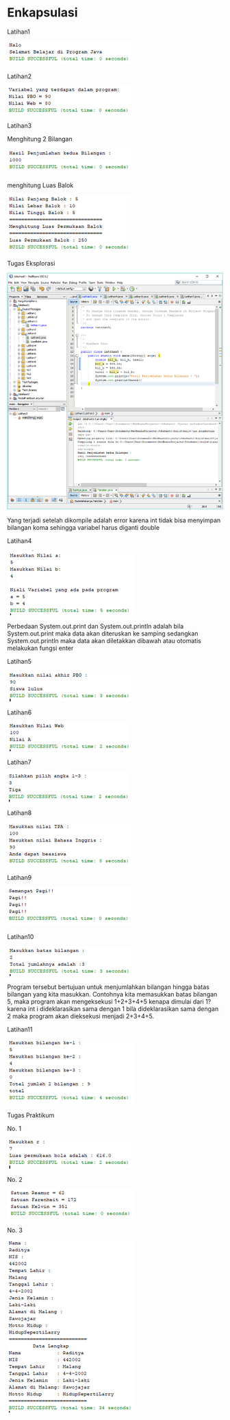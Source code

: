 # Enkapsulasi

Latihan1

![alt text](https://github.com/Raditya44/Jobsheet1/blob/master/1.PNG)

Latihan2

![alt text](https://github.com/Raditya44/Jobsheet1/blob/master/2.PNG)

Latihan3

Menghitung 2 Bilangan

![alt text](https://github.com/Raditya44/Jobsheet1/blob/master/3.1.PNG)

menghitung Luas Balok

![alt text](https://github.com/Raditya44/Jobsheet1/blob/master/3.2.PNG)

Tugas Eksplorasi

![alt text](https://github.com/Raditya44/Jobsheet1/blob/master/TM1.PNG)

Yang terjadi setelah dikompile adalah error karena int tidak bisa menyimpan bilangan koma sehingga variabel harus diganti double

Latihan4

![alt text](https://github.com/Raditya44/Jobsheet1/blob/master/4.PNG)

Perbedaan System.out.print dan System.out.println adalah bila System.out.print maka data akan diteruskan ke samping sedangkan System.out.println maka data akan diletakkan dibawah atau otomatis melakukan fungsi enter

Latihan5

![alt text](https://github.com/Raditya44/Jobsheet1/blob/master/5.PNG)

Latihan6

![alt text](https://github.com/Raditya44/Jobsheet1/blob/master/6.PNG)

Latihan7

![alt text](https://github.com/Raditya44/Jobsheet1/blob/master/7.PNG)

Latihan8

![alt text](https://github.com/Raditya44/Jobsheet1/blob/master/8.PNG)

Latihan9

![alt text](https://github.com/Raditya44/Jobsheet1/blob/master/9.PNG)

Latihan10

![alt text](https://github.com/Raditya44/Jobsheet1/blob/master/10.PNG)

Program tersebut bertujuan untuk menjumlahkan bilangan hingga batas bilangan yang kita masukkan. Contohnya kita memasukkan batas bilangan 5, maka program akan mengeksekusi 1+2+3+4+5 kenapa dimulai dari 1? karena int i dideklarasikan sama dengan 1 bila dideklarasikan sama dengan 2 maka program akan dieksekusi menjadi 2+3+4+5.

Latihan11

![alt text](https://github.com/Raditya44/Jobsheet1/blob/master/11.PNG)

Tugas Praktikum

No. 1

![alt text](https://github.com/Raditya44/Jobsheet1/blob/master/12.PNG)

No. 2

![alt text](https://github.com/Raditya44/Jobsheet1/blob/master/13.PNG)

No. 3

![alt text](https://github.com/Raditya44/Jobsheet1/blob/master/14.PNG)
